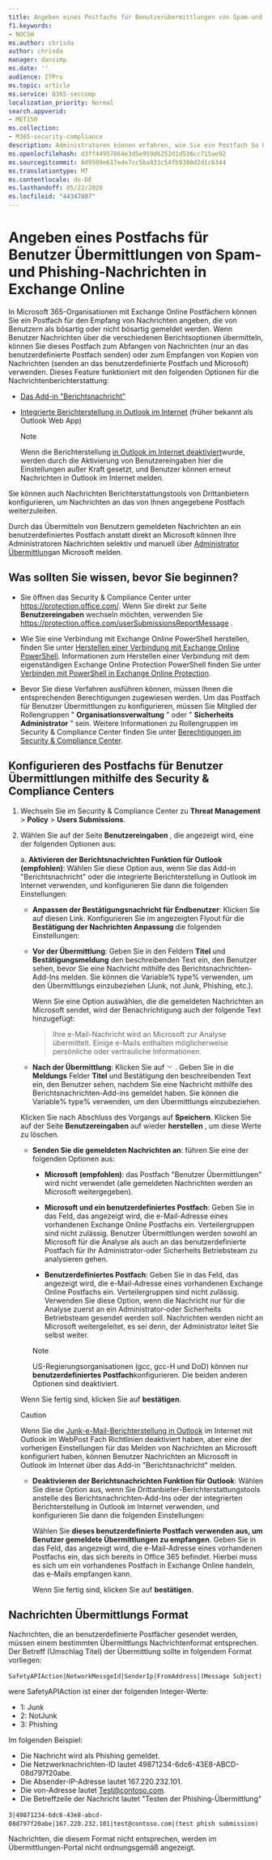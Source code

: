 ```yaml
---
title: Angeben eines Postfachs für Benutzerübermittlungen von Spam-und Phishing-Nachrichten
f1.keywords:
- NOCSH
ms.author: chrisda
author: chrisda
manager: dansimp
ms.date: ''
audience: ITPro
ms.topic: article
ms.service: O365-seccomp
localization_priority: Normal
search.appverid:
- MET150
ms.collection:
- M365-security-compliance
description: Administratoren können erfahren, wie Sie ein Postfach So konfigurieren, dass Spam-und Phishing-e-Mails erfasst werden, die von Benutzern gemeldet werden.
ms.openlocfilehash: d3ff44957864e3d5e959d6252d1d538cc715ae92
ms.sourcegitcommit: 8d9509e617ede7cc5ba933c54fb9300d2d1c6344
ms.translationtype: MT
ms.contentlocale: de-DE
ms.lasthandoff: 05/22/2020
ms.locfileid: "44347807"
---
```

# <a name="specify-a-mailbox-for-user-submissions-of-spam-and-phishing-messages-in-exchange-online"></a>Angeben eines Postfachs für Benutzer Übermittlungen von Spam-und Phishing-Nachrichten in Exchange Online

In Microsoft 365-Organisationen mit Exchange Online Postfächern können Sie ein Postfach für den Empfang von Nachrichten angeben, die von Benutzern als bösartig oder nicht bösartig gemeldet werden. Wenn Benutzer Nachrichten über die verschiedenen Berichtsoptionen übermitteln, können Sie dieses Postfach zum Abfangen von Nachrichten (nur an das benutzerdefinierte Postfach senden) oder zum Empfangen von Kopien von Nachrichten (senden an das benutzerdefinierte Postfach und Microsoft) verwenden. Dieses Feature funktioniert mit den folgenden Optionen für die Nachrichtenberichterstattung:

- [Das Add-in "Berichtsnachricht"](enable-the-report-message-add-in.md)

- [Integrierte Berichterstellung in Outlook im Internet](report-junk-email-and-phishing-scams-in-outlook-on-the-web-eop.md) (früher bekannt als Outlook Web App)

  > [!NOTE]
  > Wenn die Berichterstellung [in Outlook im Internet deaktiviert](report-junk-email-and-phishing-scams-in-outlook-on-the-web-eop.md#disable-or-enable-junk-email-reporting-in-outlook-on-the-web)wurde, werden durch die Aktivierung von Benutzereingaben hier die Einstellungen außer Kraft gesetzt, und Benutzer können erneut Nachrichten in Outlook im Internet melden.

Sie können auch Nachrichten Berichterstattungstools von Drittanbietern konfigurieren, um Nachrichten an das von Ihnen angegebene Postfach weiterzuleiten.

Durch das Übermitteln von Benutzern gemeldeten Nachrichten an ein benutzerdefiniertes Postfach anstatt direkt an Microsoft können Ihre Administratoren Nachrichten selektiv und manuell über [Administrator Übermittlung](admin-submission.md)an Microsoft melden.

## <a name="what-do-you-need-to-know-before-you-begin"></a>Was sollten Sie wissen, bevor Sie beginnen?

- Sie öffnen das Security & Compliance Center unter <https://protection.office.com/>. Wenn Sie direkt zur Seite **Benutzereingaben** wechseln möchten, verwenden Sie <https://protection.office.com/userSubmissionsReportMessage> .

- Wie Sie eine Verbindung mit Exchange Online PowerShell herstellen, finden Sie unter [Herstellen einer Verbindung mit Exchange Online PowerShell](https://docs.microsoft.com/powershell/exchange/exchange-online/connect-to-exchange-online-powershell/connect-to-exchange-online-powershell). Informationen zum Herstellen einer Verbindung mit dem eigenständigen Exchange Online Protection PowerShell finden Sie unter [Verbinden mit PowerShell in Exchange Online Protection](https://docs.microsoft.com/powershell/exchange/exchange-eop/connect-to-exchange-online-protection-powershell).

- Bevor Sie diese Verfahren ausführen können, müssen Ihnen die entsprechenden Berechtigungen zugewiesen werden. Um das Postfach für Benutzer Übermittlungen zu konfigurieren, müssen Sie Mitglied der Rollengruppen " **Organisationsverwaltung** " oder " **Sicherheits Administrator** " sein. Weitere Informationen zu Rollengruppen im Security & Compliance Center finden Sie unter [Berechtigungen im Security & Compliance Center](permissions-in-the-security-and-compliance-center.md).

## <a name="use-the-security--compliance-center-to-configure-the-user-submissions-mailbox"></a>Konfigurieren des Postfachs für Benutzer Übermittlungen mithilfe des Security & Compliance Centers

1. Wechseln Sie im Security & Compliance Center zu **Threat Management** \> **Policy** \> **Users Submissions**.

2. Wählen Sie auf der Seite **Benutzereingaben** , die angezeigt wird, eine der folgenden Optionen aus:

   a. **Aktivieren der Berichtsnachrichten Funktion für Outlook (empfohlen)**: Wählen Sie diese Option aus, wenn Sie das Add-in "Berichtsnachricht" oder die integrierte Berichterstellung in Outlook im Internet verwenden, und konfigurieren Sie dann die folgenden Einstellungen:

      - **Anpassen der Bestätigungsnachricht für Endbenutzer**: Klicken Sie auf diesen Link. Konfigurieren Sie im angezeigten Flyout für die **Bestätigung der Nachrichten Anpassung** die folgenden Einstellungen:

      - **Vor der Übermittlung**: Geben Sie in den Feldern **Titel** und **Bestätigungsmeldung** den beschreibenden Text ein, den Benutzer sehen, bevor Sie eine Nachricht mithilfe des Berichtsnachrichten-Add-Ins melden. Sie können die Variable% type% verwenden, um den Übermittlungs einzubeziehen (Junk, not Junk, Phishing, etc.).

        Wenn Sie eine Option auswählen, die die gemeldeten Nachrichten an Microsoft sendet, wird der Benachrichtigung auch der folgende Text hinzugefügt:

        > Ihre e-Mail-Nachricht wird an Microsoft zur Analyse übermittelt. Einige e-Mails enthalten möglicherweise persönliche oder vertrauliche Informationen.

      - **Nach der Übermittlung**: Klicken Sie auf ![ Symbol erweitern ](../../media/scc-expand-icon.png) . Geben Sie in die **Meldungs** Felder **Titel** und Bestätigung den beschreibenden Text ein, den Benutzer sehen, nachdem Sie eine Nachricht mithilfe des Berichtsnachrichten-Add-ins gemeldet haben. Sie können die Variable% type% verwenden, um den Übermittlungs einzubeziehen.

      Klicken Sie nach Abschluss des Vorgangs auf **Speichern**. Klicken Sie auf der Seite **Benutzereingaben** auf wieder **herstellen** , um diese Werte zu löschen.

      - **Senden Sie die gemeldeten Nachrichten an**: führen Sie eine der folgenden Optionen aus:

        - **Microsoft (empfohlen)**: das Postfach "Benutzer Übermittlungen" wird nicht verwendet (alle gemeldeten Nachrichten werden an Microsoft weitergegeben).

        - **Microsoft und ein benutzerdefiniertes Postfach**: Geben Sie in das Feld, das angezeigt wird, die e-Mail-Adresse eines vorhandenen Exchange Online Postfachs ein. Verteilergruppen sind nicht zulässig. Benutzer Übermittlungen werden sowohl an Microsoft für die Analyse als auch an das benutzerdefinierte Postfach für Ihr Administrator-oder Sicherheits Betriebsteam zu analysieren gehen.

        - **Benutzerdefiniertes Postfach**: Geben Sie in das Feld, das angezeigt wird, die e-Mail-Adresse eines vorhandenen Exchange Online Postfachs ein. Verteilergruppen sind nicht zulässig. Verwenden Sie diese Option, wenn die Nachricht nur für die Analyse zuerst an ein Administrator-oder Sicherheits Betriebsteam gesendet werden soll. Nachrichten werden nicht an Microsoft weitergeleitet, es sei denn, der Administrator leitet Sie selbst weiter.

        > [!NOTE]
        > US-Regierungsorganisationen (gcc, gcc-H und DoD) können nur **benutzerdefiniertes Postfach**konfigurieren. Die beiden anderen Optionen sind deaktiviert. 

      Wenn Sie fertig sind, klicken Sie auf **bestätigen**.

      > [!CAUTION]
      > Wenn Sie die [Junk-e-Mail-Berichterstellung in Outlook](report-junk-email-and-phishing-scams-in-outlook-on-the-web-eop.md#disable-or-enable-junk-email-reporting-in-outlook-on-the-web) im Internet mit Outlook im WebPost Fach Richtlinien deaktiviert haben, aber eine der vorherigen Einstellungen für das Melden von Nachrichten an Microsoft konfiguriert haben, können Benutzer Nachrichten an Microsoft in Outlook im Internet über das Add-in "Berichtsnachricht" melden.

   - **Deaktivieren der Berichtsnachrichten Funktion für Outlook**: Wählen Sie diese Option aus, wenn Sie Drittanbieter-Berichterstattungstools anstelle des Berichtsnachrichten-Add-Ins oder der integrierten Berichterstellung in Outlook im Internet verwenden, und konfigurieren Sie dann die folgenden Einstellungen:

      Wählen Sie **dieses benutzerdefinierte Postfach verwenden aus, um Benutzer gemeldete Übermittlungen zu empfangen**. Geben Sie in das Feld, das angezeigt wird, die e-Mail-Adresse eines vorhandenen Postfachs ein, das sich bereits in Office 365 befindet. Hierbei muss es sich um ein vorhandenes Postfach in Exchange Online handeln, das e-Mails empfangen kann.

      Wenn Sie fertig sind, klicken Sie auf **bestätigen**.

## <a name="message-submission-format"></a>Nachrichten Übermittlungs Format

Nachrichten, die an benutzerdefinierte Postfächer gesendet werden, müssen einem bestimmten Übermittlungs Nachrichtenformat entsprechen. Der Betreff (Umschlag Titel) der Übermittlung sollte in folgendem Format vorliegen:

`SafetyAPIAction|NetworkMessgeId|SenderIp|FromAddress|(Message Subject)`

were SafetyAPIAction ist einer der folgenden Integer-Werte:

- 1: Junk
- 2: NotJunk
- 3: Phishing

Im folgenden Beispiel:

- Die Nachricht wird als Phishing gemeldet.
- Die Netzwerknachrichten-ID lautet 49871234-6dc6-43E8-ABCD-08d797f20abe.
- Die Absender-IP-Adresse lautet 167.220.232.101.
- Die von-Adresse lautet Test@contoso.com.
- Die Betreffzeile der Nachricht lautet "Testen der Phishing-Übermittlung"

`3|49871234-6dc6-43e8-abcd-08d797f20abe|167.220.232.101|test@contoso.com|(test phish submission)`

Nachrichten, die diesem Format nicht entsprechen, werden im Übermittlungen-Portal nicht ordnungsgemäß angezeigt.
